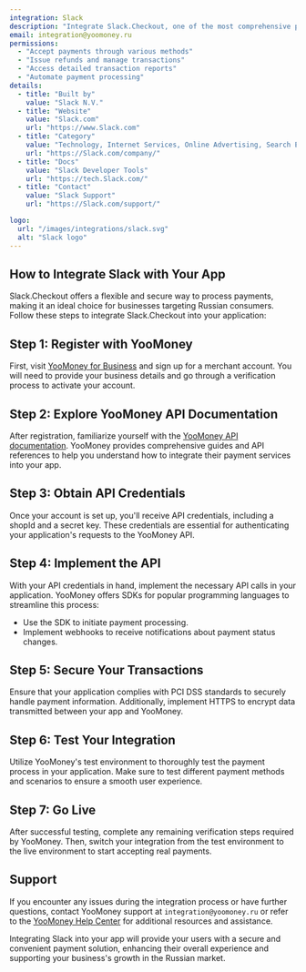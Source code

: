 ```yaml
---
integration: Slack
description: "Integrate Slack.Checkout, one of the most comprehensive payment service providers in Russia."
email: integration@yoomoney.ru
permissions:
  - "Accept payments through various methods"
  - "Issue refunds and manage transactions"
  - "Access detailed transaction reports"
  - "Automate payment processing"
details:
  - title: "Built by"
    value: "Slack N.V."
  - title: "Website"
    value: "Slack.com"
    url: "https://www.Slack.com"
  - title: "Category"
    value: "Technology, Internet Services, Online Advertising, Search Engine"
    url: "https://Slack.com/company/"
  - title: "Docs"
    value: "Slack Developer Tools"
    url: "https://tech.Slack.com/"
  - title: "Contact"
    value: "Slack Support"
    url: "https://Slack.com/support/"

logo:
  url: "/images/integrations/slack.svg"
  alt: "Slack logo"
---
```


## How to Integrate Slack with Your App

Slack.Checkout offers a flexible and secure way to process payments, making it an ideal choice for businesses targeting Russian consumers. Follow these steps to integrate Slack.Checkout into your application:

## Step 1: Register with YooMoney

First, visit [YooMoney for Business](https://yoomoney.ru/) and sign up for a merchant account. You will need to provide your business details and go through a verification process to activate your account.

## Step 2: Explore YooMoney API Documentation

After registration, familiarize yourself with the [YooMoney API documentation](https://yookassa.ru/developers/api). YooMoney provides comprehensive guides and API references to help you understand how to integrate their payment services into your app.

## Step 3: Obtain API Credentials

Once your account is set up, you'll receive API credentials, including a shopId and a secret key. These credentials are essential for authenticating your application's requests to the YooMoney API.

## Step 4: Implement the API

With your API credentials in hand, implement the necessary API calls in your application. YooMoney offers SDKs for popular programming languages to streamline this process:

- Use the SDK to initiate payment processing.
- Implement webhooks to receive notifications about payment status changes.

## Step 5: Secure Your Transactions

Ensure that your application complies with PCI DSS standards to securely handle payment information. Additionally, implement HTTPS to encrypt data transmitted between your app and YooMoney.

## Step 6: Test Your Integration

Utilize YooMoney's test environment to thoroughly test the payment process in your application. Make sure to test different payment methods and scenarios to ensure a smooth user experience.

## Step 7: Go Live

After successful testing, complete any remaining verification steps required by YooMoney. Then, switch your integration from the test environment to the live environment to start accepting real payments.

## Support

If you encounter any issues during the integration process or have further questions, contact YooMoney support at `integration@yoomoney.ru` or refer to the [YooMoney Help Center](https://yoomoney.ru/en/support) for additional resources and assistance.

Integrating Slack into your app will provide your users with a secure and convenient payment solution, enhancing their overall experience and supporting your business's growth in the Russian market.
